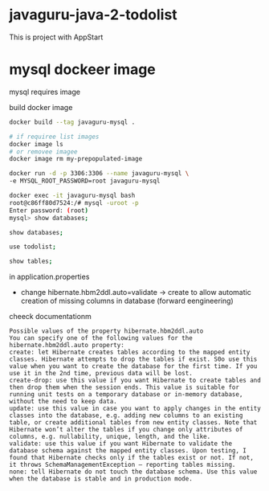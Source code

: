 # javaguru-java-2-todolist

This is project with AppStart

# mysql dockeer image
mysql requires image

build docker image

```bash
docker build --tag javaguru-mysql .

# if requiree list images
docker image ls 
# or removee imagee
docker image rm my-prepopulated-image

docker run -d -p 3306:3306 --name javaguru-mysql \
-e MYSQL_ROOT_PASSWORD=root javaguru-mysql

docker exec -it javaguru-mysql bash
root@c86ff80d7524:/# mysql -uroot -p
Enter password: (root)
mysql> show databases;

show databases;

use todolist;

show tables;
```

in application.properties

- change hibernate.hbm2ddl.auto=validate -> create to allow automatic creation of missing columns in database (forward eengineering)

cheeck documentationm

```
Possible values of the property hibernate.hbm2ddl.auto
You can specify one of the following values for the hibernate.hbm2ddl.auto property:
create: let Hibernate creates tables according to the mapped entity classes. Hibernate attempts to drop the tables if exist. S0o use this value when you want to create the database for the first time. If you use it in the 2nd time, previous data will be lost.
create-drop: use this value if you want Hibernate to create tables and then drop them when the session ends. This value is suitable for running unit tests on a temporary database or in-memory database, without the need to keep data.
update: use this value in case you want to apply changes in the entity classes into the database, e.g. adding new columns to an existing table, or create additional tables from new entity classes. Note that Hibernate won’t alter the tables if you change only attributes of columns, e.g. nullability, unique, length, and the like.
validate: use this value if you want Hibernate to validate the database schema against the mapped entity classes. Upon testing, I found that Hibernate checks only if the tables exist or not. If not, it throws SchemaManagementException – reporting tables missing.
none: tell Hibernate do not touch the database schema. Use this value when the database is stable and in production mode.
```